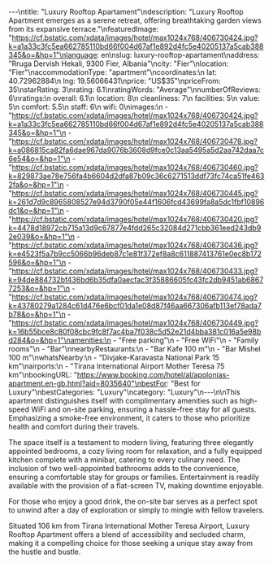 ---\ntitle: "Luxury Rooftop Apartament"\ndescription: "Luxury Rooftop Apartment emerges as a serene retreat, offering breathtaking garden views from its expansive terrace."\nfeaturedImage: "https://cf.bstatic.com/xdata/images/hotel/max1024x768/406730424.jpg?k=a1a33c3fc5ea662785110bd66f004d67af1e892d4fc5e40205137a5cab388345&o=&hp=1"\nlanguage: en\nslug: luxury-rooftop-apartament\naddress: "Rruga Dervish Hekali, 9300 Fier, Albania"\ncity: "Fier"\nlocation: "Fier"\naccommodationType: "apartment"\ncoordinates:\n  lat: 40.72962884\n  lng: 19.56066431\nprice: "US$35"\npriceFrom: 35\nstarRating: 3\nrating: 6.1\nratingWords: "Average"\nnumberOfReviews: 6\nratings:\n  overall: 6.1\n  location: 8\n  cleanliness: 7\n  facilities: 5\n  value: 5\n  comfort: 5.5\n  staff: 6\n  wifi: 0\nimages:\n  - "https://cf.bstatic.com/xdata/images/hotel/max1024x768/406730424.jpg?k=a1a33c3fc5ea662785110bd66f004d67af1e892d4fc5e40205137a5cab388345&o=&hp=1"\n  - "https://cf.bstatic.com/xdata/images/hotel/max1024x768/406730478.jpg?k=a086815ca82fa6dae967da9076b3608d9fce0c13aa5495a5d2aa742daa7c6e54&o=&hp=1"\n  - "https://cf.bstatic.com/xdata/images/hotel/max1024x768/406730460.jpg?k=829873ae78e756fa4b6604d2dfa87b09c36c6271513ddf73fc74ca51fe4632fa&o=&hp=1"\n  - "https://cf.bstatic.com/xdata/images/hotel/max1024x768/406730445.jpg?k=261d7d9c8965808527e94d3790f05e44f1606fcd43699fa8a5dc1fbf10896dc1&o=&hp=1"\n  - "https://cf.bstatic.com/xdata/images/hotel/max1024x768/406730420.jpg?k=4478d18972cb715a13d9c67877e4fdd265c32084d271cbb361eed243db92e039&o=&hp=1"\n  - "https://cf.bstatic.com/xdata/images/hotel/max1024x768/406730436.jpg?k=e4523f5a7b9cc5066b96deb87c1e81f372ef8a8c611887413761e0ec8b172596&o=&hp=1"\n  - "https://cf.bstatic.com/xdata/images/hotel/max1024x768/406730433.jpg?k=94de884732bf436bd6b35dfa0aecfac3f35886605fc43fc2db9451ab68677253&o=&hp=1"\n  - "https://cf.bstatic.com/xdata/images/hotel/max1024x768/406730474.jpg?k=43780279a1284c61d476e6bcf01da1e08d87f46aa667306afb113ef78ada7b78&o=&hp=1"\n  - "https://cf.bstatic.com/xdata/images/hotel/max1024x768/406730449.jpg?k=16b55bce8c80f08cbc9fc8f7ac4ba7f038c5d52e21d4bba381c016a5e98bd284&o=&hp=1"\namenities:\n  - "Free parking"\n  - "Free WiFi"\n  - "Family rooms"\n  - "Bar"\nnearbyRestaurants:\n  - "Bar Kafe 100 m"\n  - "Bar Mishel 100 m"\nwhatsNearby:\n  - "Divjake-Karavasta National Park 15 km"\nairports:\n  - "Tirana International Airport Mother Teresa 75 km"\nbookingURL: "https://www.booking.com/hotel/al/apolonias-apartment.en-gb.html?aid=8035640"\nbestFor: "Best for Luxury"\nbestCategories: "Luxury"\ncategory: "Luxury"\n---\n\nThis apartment distinguishes itself with complimentary amenities such as high-speed WiFi and on-site parking, ensuring a hassle-free stay for all guests. Emphasizing a smoke-free environment, it caters to those who prioritize health and comfort during their travels.

The space itself is a testament to modern living, featuring three elegantly appointed bedrooms, a cozy living room for relaxation, and a fully equipped kitchen complete with a minibar, catering to every culinary need. The inclusion of two well-appointed bathrooms adds to the convenience, ensuring a comfortable stay for groups or families. Entertainment is readily available with the provision of a flat-screen TV, making downtime enjoyable.

For those who enjoy a good drink, the on-site bar serves as a perfect spot to unwind after a day of exploration or simply to mingle with fellow travelers.

Situated 106 km from Tirana International Mother Teresa Airport, Luxury Rooftop Apartment offers a blend of accessibility and secluded charm, making it a compelling choice for those seeking a unique stay away from the hustle and bustle.